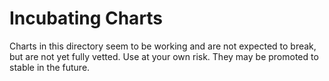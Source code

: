 # Incubating Charts

Charts in this directory seem to be working and are not expected to break, but are not yet fully vetted. Use at your own risk.
They may be promoted to stable in the future.
